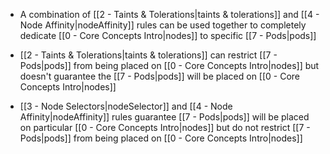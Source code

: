 - A combination of [[2 - Taints & Tolerations|taints & tolerations]] and [[4 - Node Affinity|nodeAffinity]] rules can be used together to completely dedicate [[0 - Core Concepts Intro|nodes]] to specific [[7 - Pods|pods]]

- [[2 - Taints & Tolerations|taints & tolerations]] can restrict [[7 - Pods|pods]] from being placed on [[0 - Core Concepts Intro|nodes]] but doesn't guarantee the [[7 - Pods|pods]] will be placed on [[0 - Core Concepts Intro|nodes]]

- [[3 - Node Selectors|nodeSelector]] and [[4 - Node Affinity|nodeAffinity]] rules guarantee [[7 - Pods|pods]] will be placed on particular [[0 - Core Concepts Intro|nodes]] but do not restrict [[7 - Pods|pods]] from being placed on [[0 - Core Concepts Intro|nodes]]